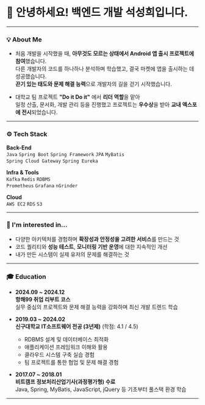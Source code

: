 
# 👋 안녕하세요! 백엔드 개발 석성희입니다.

---

### 💡 About Me

- 처음 개발을 시작했을 때, **아무것도 모르는 상태에서 Android 앱 출시 프로젝트에 참여**했습니다.  
  다른 개발자의 코드를 하나하나 분석하며 학습했고, 결국 마켓에 앱을 출시하는 데 성공했습니다.  
  **끈기 있는 태도와 문제 해결 능력**으로 개발자의 길을 걷기 시작했습니다.

- 대학교 팀 프로젝트 **"Do it Do it"** 에서 **리더 역할**을 맡아  
  일정 산출, 문서화, 개발 관리 등을 진행했고 프로젝트는 **우수상**을 받아 **교내 엑스포에 전시**되었습니다.

---

### ⚙️ Tech Stack

**Back-End**  
`Java` `Spring Boot` `Spring Framework` `JPA` `MyBatis`  
`Spring Cloud Gateway` `Spring Eureka`

**Infra & Tools**  
`Kafka` `Redis` `RDBMS`  
`Prometheus` `Grafana` `nGrinder`

**Cloud**  
`AWS EC2` `RDS` `S3`

---

### 📌 I'm interested in...

- 다양한 아키텍처를 경험하며 **확장성과 안정성을 고려한 서비스**를 만드는 것  
- 코드 퀄리티와 **성능 테스트**, **모니터링 기반 운영**에 대한 지속적인 개선  
- 내가 만든 시스템이 실제 유저의 문제를 해결하는 것

---


### 🎓 Education

- **2024.09 ~ 2024.12**  
  **항해99 취업 리부트 코스**  
  실무 중심의 프로젝트와 문제 해결 능력을 강화하며 최신 개발 트렌드 학습  

- **2019.03 ~ 2024.02**  
  **신구대학교 IT소프트웨어 전공 (3년제)** (학점: 4.1 / 4.5)  
  - RDBMS 설계 및 데이터베이스 최적화  
  - 애플리케이션 프레임워크 이해와 활용  
  - 클라우드 시스템 구축 실습 경험  
  - 팀 프로젝트를 통한 협업 및 문제 해결 경험  

- **2017.07 ~ 2018.01**  
  **비트캠프 정보처리산업기사(과정평가형) 수료**  
  Java, Spring, MyBatis, JavaScript, jQuery 등 기초부터 풀스택 환경 학습  

---
